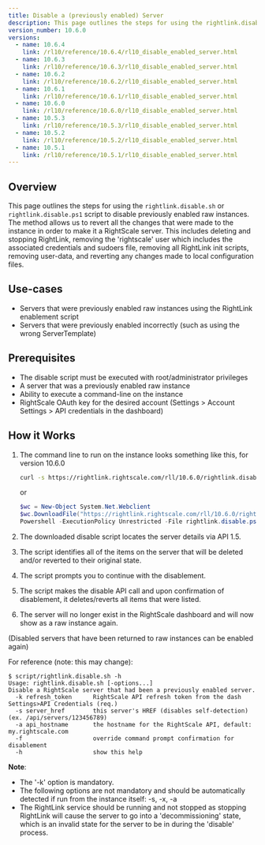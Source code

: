 ```yaml
---
title: Disable a (previously enabled) Server
description: This page outlines the steps for using the rightlink.disable.sh or rightlink.disable.ps1 script to disable previously enabled raw instances.
version_number: 10.6.0
versions:
  - name: 10.6.4
    link: /rl10/reference/10.6.4/rl10_disable_enabled_server.html
  - name: 10.6.3
    link: /rl10/reference/10.6.3/rl10_disable_enabled_server.html
  - name: 10.6.2
    link: /rl10/reference/10.6.2/rl10_disable_enabled_server.html
  - name: 10.6.1
    link: /rl10/reference/10.6.1/rl10_disable_enabled_server.html
  - name: 10.6.0
    link: /rl10/reference/10.6.0/rl10_disable_enabled_server.html
  - name: 10.5.3
    link: /rl10/reference/10.5.3/rl10_disable_enabled_server.html
  - name: 10.5.2
    link: /rl10/reference/10.5.2/rl10_disable_enabled_server.html
  - name: 10.5.1
    link: /rl10/reference/10.5.1/rl10_disable_enabled_server.html
---
```


## Overview

This page outlines the steps for using the `rightlink.disable.sh` or `rightlink.disable.ps1` script to disable previously enabled raw instances. The method allows us to revert all the changes that were made to the instance in order to make it a RightScale server. This includes deleting and stopping RightLink, removing the 'rightscale' user which includes the associated credentials and sudoers file, removing all RightLink init scripts, removing user-data, and reverting any changes made to local configuration files.

## Use-cases

* Servers that were previously enabled raw instances using the RightLink enablement script
* Servers that were previously enabled incorrectly (such as using the wrong ServerTemplate)

## Prerequisites

* The disable script must be executed with root/administrator privileges
* A server that was a previously enabled raw instance
* Ability to execute a command-line on the instance
* RightScale OAuth key for the desired account (Settings > Account Settings > API credentials in the dashboard)

## How it Works

1. The command line to run on the instance looks something like this, for version 10.6.0

    ~~~ bash
    curl -s https://rightlink.rightscale.com/rll/10.6.0/rightlink.disable.sh | sudo bash -s -- -k e22f8d37...456
    ~~~

    or

    ~~~ powershell
    $wc = New-Object System.Net.Webclient
    $wc.DownloadFile("https://rightlink.rightscale.com/rll/10.6.0/rightlink.disable.ps1", "$pwd\rightlink.disable.ps1")
    Powershell -ExecutionPolicy Unrestricted -File rightlink.disable.ps1 -k e22f8d37...456
    ~~~

2. The downloaded disable script locates the server details via API 1.5.
3. The script identifies all of the items on the server that will be deleted and/or reverted to their original state.
4. The script prompts you to continue with the disablement.
5. The script makes the disable API call and upon confirmation of disablement, it deletes/reverts all items that were listed.
6. The server will no longer exist in the RightScale dashboard and will now show as a raw instance again.

(Disabled servers that have been returned to raw instances can be enabled again)

For reference (note: this may change):

  ~~~
  $ script/rightlink.disable.sh -h
  Usage: rightlink.disable.sh [-options...]
  Disable a RightScale server that had been a previously enabled server.
    -k refresh_token      RightScale API refresh token from the dash Settings>API Credentials (req.)
    -s server_href        this server's HREF (disables self-detection) (ex. /api/servers/123456789)
    -a api_hostname       the hostname for the RightScale API, default: my.rightscale.com
    -f                    override command prompt confirmation for disablement
    -h                    show this help
  ~~~

**Note**:

* The '-k' option is mandatory.
* The following options are not mandatory and should be automatically detected if run from the instance itself: -s, -x, -a
* The RightLink service should be running and not stopped as stopping RightLink will cause the server to go into a 'decommissioning' state, which is an invalid state for the server to be in during the 'disable' process.
